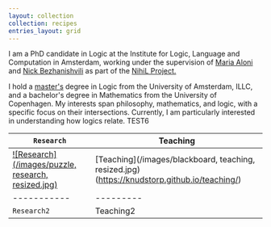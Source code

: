 ```yaml
---
layout: collection
collection: recipes
entries_layout: grid
---
```


I am a PhD candidate in Logic at the Institute for Logic, Language and Computation in Amsterdam, working under the supervision of [Maria Aloni](https://www.marialoni.org/) and [Nick Bezhanishvili](https://staff.fnwi.uva.nl/n.bezhanishvili/) as part of the [NihiL Project.](https://projects.illc.uva.nl/nihil/)

I hold a [master's](https://eprints.illc.uva.nl/id/eprint/2226/) degree in Logic from the University of Amsterdam, ILLC, and a bachelor's degree in Mathematics from the University of Copenhagen. 
My interests span philosophy, mathematics, and logic, with a specific focus on their intersections. Currently, I am particularly interested in understanding how logics relate. TEST6

| `Research` | Teaching |
| ---------- | -------- |
| [![Research](/images/puzzle, research, resized.jpg)](https://knudstorp.github.io/research/) | [Teaching](/images/blackboard, teaching, resized.jpg)(https://knudstorp.github.io/teaching/) |
| ----------- | --------- |
| `Research2` | Teaching2 |
